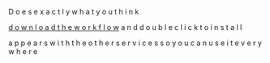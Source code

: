 D o e s   e x a c t l y   w h a t   y o u   t h i n k

[d o w n l o a d   t h e   w o r k f l o w](https://github.com/toadhats/spaceytext/releases/download/v1.0/spaceytext.workflow.zip)   a n d   d o u b l e   c l i c k   t o   i n s t a l l 

a p p e a r s   w i t h   t h e   o t h e r   s e r v i c e s   s o   y o u   c a n   u s e   i t   e v e r y w h e r e 
